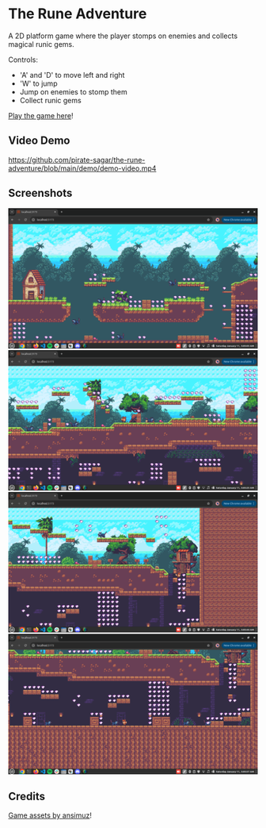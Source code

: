 # The Rune Adventure

A 2D platform game where the player stomps on enemies and collects magical runic gems.

Controls:
- 'A' and 'D' to move left and right
- 'W' to jump
- Jump on enemies to stomp them
- Collect runic gems

[Play the game here](https://the-rune-adventure.vercel.app/)!

## Video Demo

https://github.com/pirate-sagar/the-rune-adventure/blob/main/demo/demo-video.mp4


## Screenshots

![Rune Adventure Screenshot 1](demo/ss1.png "Screenshot 1")
![Rune Adventure Screenshot 2](demo/ss2.png "Screenshot 2")
![Rune Adventure Screenshot 3](demo/ss3.png "Screenshot 3")
![Rune Adventure Screenshot 4](demo/ss4.png "Screenshot 4")

## Credits

[Game assets by ansimuz](https://ansimuz.itch.io/sunny-land-pixel-game-art)!
